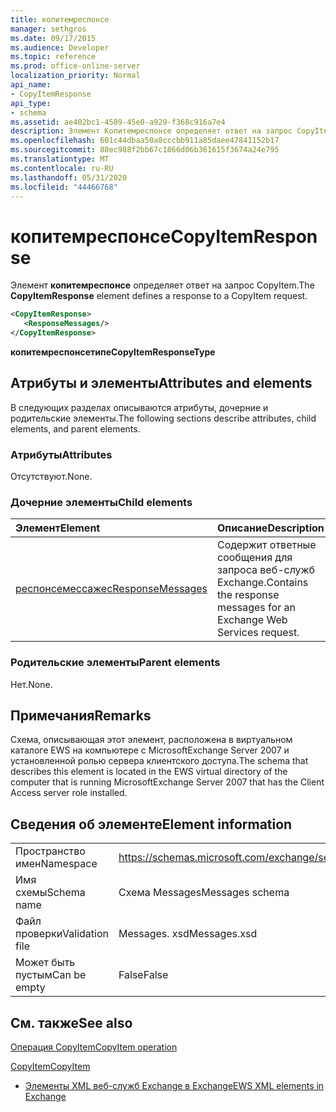 ```yaml
---
title: копитемреспонсе
manager: sethgros
ms.date: 09/17/2015
ms.audience: Developer
ms.topic: reference
ms.prod: office-online-server
localization_priority: Normal
api_name:
- CopyItemResponse
api_type:
- schema
ms.assetid: ae402bc1-4589-45e0-a929-f368c916a7e4
description: Элемент Копитемреспонсе определяет ответ на запрос CopyItem.
ms.openlocfilehash: 601c44dbaa50a8cccbb911a85daee47841152b17
ms.sourcegitcommit: 88ec988f2bb67c1866d06b361615f3674a24e795
ms.translationtype: MT
ms.contentlocale: ru-RU
ms.lasthandoff: 05/31/2020
ms.locfileid: "44466768"
---
```

# <a name="copyitemresponse"></a><span data-ttu-id="4f291-103">копитемреспонсе</span><span class="sxs-lookup"><span data-stu-id="4f291-103">CopyItemResponse</span></span>

<span data-ttu-id="4f291-104">Элемент **копитемреспонсе** определяет ответ на запрос CopyItem.</span><span class="sxs-lookup"><span data-stu-id="4f291-104">The **CopyItemResponse** element defines a response to a CopyItem request.</span></span> 
  
```xml
<CopyItemResponse>
   <ResponseMessages/>
</CopyItemResponse>
```

 <span data-ttu-id="4f291-105">**копитемреспонсетипе**</span><span class="sxs-lookup"><span data-stu-id="4f291-105">**CopyItemResponseType**</span></span>
## <a name="attributes-and-elements"></a><span data-ttu-id="4f291-106">Атрибуты и элементы</span><span class="sxs-lookup"><span data-stu-id="4f291-106">Attributes and elements</span></span>

<span data-ttu-id="4f291-107">В следующих разделах описываются атрибуты, дочерние и родительские элементы.</span><span class="sxs-lookup"><span data-stu-id="4f291-107">The following sections describe attributes, child elements, and parent elements.</span></span>
  
### <a name="attributes"></a><span data-ttu-id="4f291-108">Атрибуты</span><span class="sxs-lookup"><span data-stu-id="4f291-108">Attributes</span></span>

<span data-ttu-id="4f291-109">Отсутствуют.</span><span class="sxs-lookup"><span data-stu-id="4f291-109">None.</span></span>
  
### <a name="child-elements"></a><span data-ttu-id="4f291-110">Дочерние элементы</span><span class="sxs-lookup"><span data-stu-id="4f291-110">Child elements</span></span>

|<span data-ttu-id="4f291-111">**Элемент**</span><span class="sxs-lookup"><span data-stu-id="4f291-111">**Element**</span></span>|<span data-ttu-id="4f291-112">**Описание**</span><span class="sxs-lookup"><span data-stu-id="4f291-112">**Description**</span></span>|
|:-----|:-----|
|[<span data-ttu-id="4f291-113">респонсемессажес</span><span class="sxs-lookup"><span data-stu-id="4f291-113">ResponseMessages</span></span>](responsemessages.md) <br/> |<span data-ttu-id="4f291-114">Содержит ответные сообщения для запроса веб-служб Exchange.</span><span class="sxs-lookup"><span data-stu-id="4f291-114">Contains the response messages for an Exchange Web Services request.</span></span>  <br/> |
   
### <a name="parent-elements"></a><span data-ttu-id="4f291-115">Родительские элементы</span><span class="sxs-lookup"><span data-stu-id="4f291-115">Parent elements</span></span>

<span data-ttu-id="4f291-116">Нет.</span><span class="sxs-lookup"><span data-stu-id="4f291-116">None.</span></span>
  
## <a name="remarks"></a><span data-ttu-id="4f291-117">Примечания</span><span class="sxs-lookup"><span data-stu-id="4f291-117">Remarks</span></span>

<span data-ttu-id="4f291-118">Схема, описывающая этот элемент, расположена в виртуальном каталоге EWS на компьютере с MicrosoftExchange Server 2007 и установленной ролью сервера клиентского доступа.</span><span class="sxs-lookup"><span data-stu-id="4f291-118">The schema that describes this element is located in the EWS virtual directory of the computer that is running MicrosoftExchange Server 2007 that has the Client Access server role installed.</span></span>
  
## <a name="element-information"></a><span data-ttu-id="4f291-119">Сведения об элементе</span><span class="sxs-lookup"><span data-stu-id="4f291-119">Element information</span></span>

|||
|:-----|:-----|
|<span data-ttu-id="4f291-120">Пространство имен</span><span class="sxs-lookup"><span data-stu-id="4f291-120">Namespace</span></span>  <br/> |https://schemas.microsoft.com/exchange/services/2006/messages  <br/> |
|<span data-ttu-id="4f291-121">Имя схемы</span><span class="sxs-lookup"><span data-stu-id="4f291-121">Schema name</span></span>  <br/> |<span data-ttu-id="4f291-122">Схема Messages</span><span class="sxs-lookup"><span data-stu-id="4f291-122">Messages schema</span></span>  <br/> |
|<span data-ttu-id="4f291-123">Файл проверки</span><span class="sxs-lookup"><span data-stu-id="4f291-123">Validation file</span></span>  <br/> |<span data-ttu-id="4f291-124">Messages. xsd</span><span class="sxs-lookup"><span data-stu-id="4f291-124">Messages.xsd</span></span>  <br/> |
|<span data-ttu-id="4f291-125">Может быть пустым</span><span class="sxs-lookup"><span data-stu-id="4f291-125">Can be empty</span></span>  <br/> |<span data-ttu-id="4f291-126">False</span><span class="sxs-lookup"><span data-stu-id="4f291-126">False</span></span>  <br/> |
   
## <a name="see-also"></a><span data-ttu-id="4f291-127">См. также</span><span class="sxs-lookup"><span data-stu-id="4f291-127">See also</span></span>



[<span data-ttu-id="4f291-128">Операция CopyItem</span><span class="sxs-lookup"><span data-stu-id="4f291-128">CopyItem operation</span></span>](copyitem-operation.md)
  
[<span data-ttu-id="4f291-129">CopyItem</span><span class="sxs-lookup"><span data-stu-id="4f291-129">CopyItem</span></span>](copyitem.md)


- [<span data-ttu-id="4f291-130">Элементы XML веб-служб Exchange в Exchange</span><span class="sxs-lookup"><span data-stu-id="4f291-130">EWS XML elements in Exchange</span></span>](ews-xml-elements-in-exchange.md)

